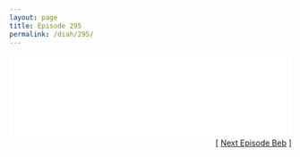```yaml
---
layout: page
title: Episode 295
permalink: /diah/295/
---
```


<iframe allowfullscreen="true" frameborder="0" style="width:100%;" marginheight="0" marginwidth="0" mozallowfullscreen="true" scrolling="NO" src="//gdriveplayer.us/embed2.php?link=nayN4U%252FqzFeWmKrkOsCn6w224JltH4N9B0NCI52h6wux7jFV2o0F7yRWaRFS2vQzYfGGloT6%252Bz9unCPXiDV0m4Sc6DCRG9OaoPdC4bYCvLWMfHBePEhhWqRQqYUTKAw6oD9e2M9SPPgNNxizG8KOYdspMT3%252FVA0T7uIIB5mv5J1HnJW57l%252BHsF%252FYcrHU0rDJaTeJ6Rs9vznsGDop0%252BhE6d&amp;no_adult=yes" webkitallowfullscreen="true"></iframe>

<div align="right">[ <a href="/diah/296/">Next Episode Beb</a> ]</div>

